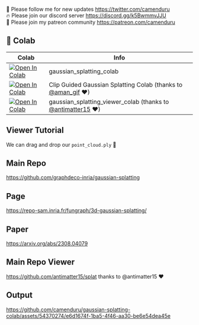 🐣 Please follow me for new updates https://twitter.com/camenduru <br />
🔥 Please join our discord server https://discord.gg/k5BwmmvJJU <br />
🥳 Please join my patreon community https://patreon.com/camenduru <br />

## 🦒 Colab

| Colab | Info
| --- | --- |
[![Open In Colab](https://colab.research.google.com/assets/colab-badge.svg)](https://colab.research.google.com/github/camenduru/gaussian-splatting-colab/blob/main/gaussian_splatting_colab.ipynb) | gaussian_splatting_colab
[![Open In Colab](https://colab.research.google.com/assets/colab-badge.svg)](https://colab.research.google.com/drive/1YniEH63VfZPuRGTddviUvNH48cDaLqtg) | Clip Guided Gaussian Splatting Colab (thanks to [@aman_gif](https://twitter.com/aman_gif) ❤)
[![Open In Colab](https://colab.research.google.com/assets/colab-badge.svg)](https://colab.research.google.com/github/camenduru/gaussian-splatting-colab/blob/main/gaussian_splatting_viewer_colab.ipynb) | gaussian_splatting_viewer_colab (thanks to [@antimatter15](https://twitter.com/antimatter15) ❤)

## Viewer Tutorial
We can drag and drop our `point_cloud.ply` 🥳

## Main Repo
https://github.com/graphdeco-inria/gaussian-splatting

## Page
https://repo-sam.inria.fr/fungraph/3d-gaussian-splatting/

## Paper
https://arxiv.org/abs/2308.04079

## Main Repo Viewer
https://github.com/antimatter15/splat thanks to @antimatter15 ❤

## Output
https://github.com/camenduru/gaussian-splatting-colab/assets/54370274/e6d1674f-1ba5-4f46-aa30-be6e54dea45e
